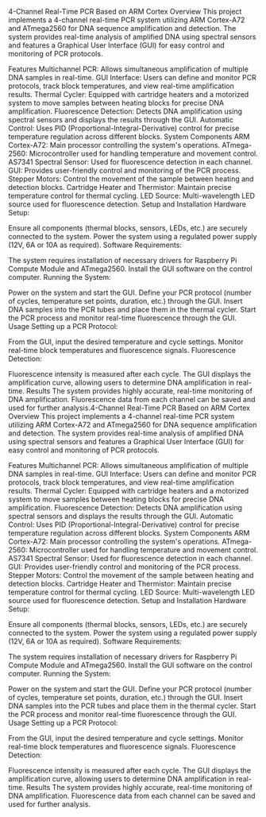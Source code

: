 4-Channel Real-Time PCR Based on ARM Cortex
Overview
This project implements a 4-channel real-time PCR system utilizing ARM Cortex-A72 and ATmega2560 for DNA sequence amplification and detection. The system provides real-time analysis of amplified DNA using spectral sensors and features a Graphical User Interface (GUI) for easy control and monitoring of PCR protocols.

Features
Multichannel PCR: Allows simultaneous amplification of multiple DNA samples in real-time.
GUI Interface: Users can define and monitor PCR protocols, track block temperatures, and view real-time amplification results.
Thermal Cycler: Equipped with cartridge heaters and a motorized system to move samples between heating blocks for precise DNA amplification.
Fluorescence Detection: Detects DNA amplification using spectral sensors and displays the results through the GUI.
Automatic Control: Uses PID (Proportional-Integral-Derivative) control for precise temperature regulation across different blocks.
System Components
ARM Cortex-A72: Main processor controlling the system's operations.
ATmega-2560: Microcontroller used for handling temperature and movement control.
AS7341 Spectral Sensor: Used for fluorescence detection in each channel.
GUI: Provides user-friendly control and monitoring of the PCR process.
Stepper Motors: Control the movement of the sample between heating and detection blocks.
Cartridge Heater and Thermistor: Maintain precise temperature control for thermal cycling.
LED Source: Multi-wavelength LED source used for fluorescence detection.
Setup and Installation
Hardware Setup:

Ensure all components (thermal blocks, sensors, LEDs, etc.) are securely connected to the system.
Power the system using a regulated power supply (12V, 6A or 10A as required).
Software Requirements:

The system requires installation of necessary drivers for Raspberry Pi Compute Module and ATmega2560.
Install the GUI software on the control computer.
Running the System:

Power on the system and start the GUI.
Define your PCR protocol (number of cycles, temperature set points, duration, etc.) through the GUI.
Insert DNA samples into the PCR tubes and place them in the thermal cycler.
Start the PCR process and monitor real-time fluorescence through the GUI.
Usage
Setting up a PCR Protocol:

From the GUI, input the desired temperature and cycle settings.
Monitor real-time block temperatures and fluorescence signals.
Fluorescence Detection:

Fluorescence intensity is measured after each cycle. The GUI displays the amplification curve, allowing users to determine DNA amplification in real-time.
Results
The system provides highly accurate, real-time monitoring of DNA amplification. Fluorescence data from each channel can be saved and used for further analysis.4-Channel Real-Time PCR Based on ARM Cortex
Overview
This project implements a 4-channel real-time PCR system utilizing ARM Cortex-A72 and ATmega2560 for DNA sequence amplification and detection. The system provides real-time analysis of amplified DNA using spectral sensors and features a Graphical User Interface (GUI) for easy control and monitoring of PCR protocols.

Features
Multichannel PCR: Allows simultaneous amplification of multiple DNA samples in real-time.
GUI Interface: Users can define and monitor PCR protocols, track block temperatures, and view real-time amplification results.
Thermal Cycler: Equipped with cartridge heaters and a motorized system to move samples between heating blocks for precise DNA amplification.
Fluorescence Detection: Detects DNA amplification using spectral sensors and displays the results through the GUI.
Automatic Control: Uses PID (Proportional-Integral-Derivative) control for precise temperature regulation across different blocks.
System Components
ARM Cortex-A72: Main processor controlling the system's operations.
ATmega-2560: Microcontroller used for handling temperature and movement control.
AS7341 Spectral Sensor: Used for fluorescence detection in each channel.
GUI: Provides user-friendly control and monitoring of the PCR process.
Stepper Motors: Control the movement of the sample between heating and detection blocks.
Cartridge Heater and Thermistor: Maintain precise temperature control for thermal cycling.
LED Source: Multi-wavelength LED source used for fluorescence detection.
Setup and Installation
Hardware Setup:

Ensure all components (thermal blocks, sensors, LEDs, etc.) are securely connected to the system.
Power the system using a regulated power supply (12V, 6A or 10A as required).
Software Requirements:

The system requires installation of necessary drivers for Raspberry Pi Compute Module and ATmega2560.
Install the GUI software on the control computer.
Running the System:

Power on the system and start the GUI.
Define your PCR protocol (number of cycles, temperature set points, duration, etc.) through the GUI.
Insert DNA samples into the PCR tubes and place them in the thermal cycler.
Start the PCR process and monitor real-time fluorescence through the GUI.
Usage
Setting up a PCR Protocol:

From the GUI, input the desired temperature and cycle settings.
Monitor real-time block temperatures and fluorescence signals.
Fluorescence Detection:

Fluorescence intensity is measured after each cycle. The GUI displays the amplification curve, allowing users to determine DNA amplification in real-time.
Results
The system provides highly accurate, real-time monitoring of DNA amplification. Fluorescence data from each channel can be saved and used for further analysis.
